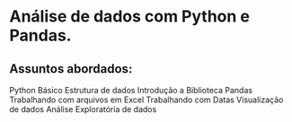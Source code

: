 # Análise de dados com Python e Pandas.
 
## **Assuntos abordados**:
 Python Básico
 Estrutura de dados
 Introdução a Biblioteca Pandas
 Trabalhando com arquivos em Excel
 Trabalhando com Datas
 Visualização de dados
 Análise Exploratória de dados
